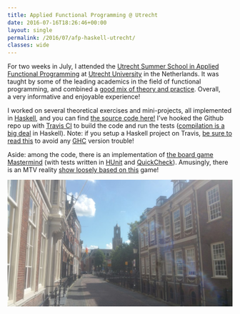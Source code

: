 ```yaml
---
title: Applied Functional Programming @ Utrecht
date: 2016-07-16T18:26:46+00:00
layout: single
permalink: /2016/07/afp-haskell-utrecht/
classes: wide
---
```

For two weeks in July, I attended the [Utrecht Summer School in Applied Functional Programming](https://www.utrechtsummerschool.nl/courses/science/applied-functional-programming-in-haskell) at [Utrecht University](http://www.uu.nl/en) in the Netherlands. It was taught by some of the leading academics in the field of functional programming, and combined a [good mix of theory and practice](http://foswiki.cs.uu.nl/foswiki/USCS/CourseSchedule). Overall, a very informative and enjoyable experience!

I worked on several theoretical exercises and mini-projects, all implemented in [Haskell](https://www.haskell.org/), and you can find [the source code here!](https://github.com/ma489/afp) I&#8217;ve hooked the Github repo up with [Travis CI](https://travis-ci.org/) to build the code and run the tests ([compilation is a big deal](https://wiki.haskell.org/Why_Haskell_just_works) in Haskell). Note: if you setup a Haskell project on Travis, [be sure to read this](https://github.com/hvr/multi-ghc-travis) to avoid any [GHC](https://en.wikipedia.org/wiki/Glasgow_Haskell_Compiler) version trouble!

Aside: among the code, there is an implementation of [the board game Mastermind](https://en.wikipedia.org/wiki/Mastermind_(board_game)) (with tests written in [HUnit](https://wiki.haskell.org/HUnit_1.0_User's_Guide) and [QuickCheck](https://en.wikipedia.org/wiki/QuickCheck)). Amusingly, there is an MTV reality [show loosely based on this](https://en.wikipedia.org/wiki/Are_You_the_One%3F) game!

![utrecht](/assets/img/20160703_165912-1024x576.jpg)